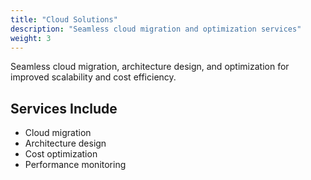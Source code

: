 ```yaml
---
title: "Cloud Solutions"
description: "Seamless cloud migration and optimization services"
weight: 3
---
```


Seamless cloud migration, architecture design, and optimization for improved scalability and cost efficiency.

## Services Include

- Cloud migration
- Architecture design
- Cost optimization
- Performance monitoring